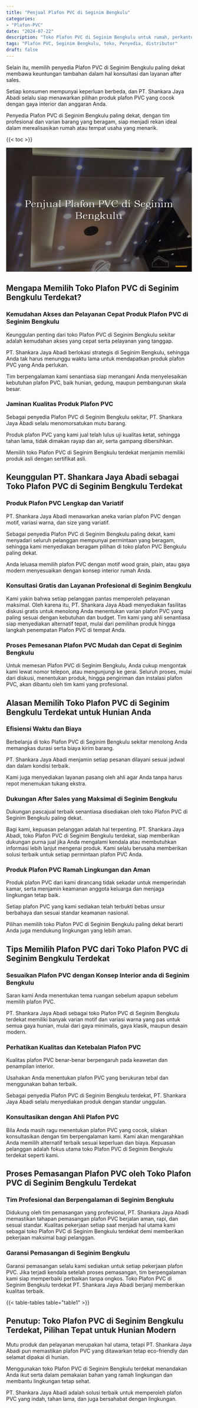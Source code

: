 ```yaml
---
title: "Penjual Plafon PVC di Seginim Bengkulu"
categories: 
- "Plafon-PVC"
date: "2024-07-22"
description: "Toko Plafon PVC di Seginim Bengkulu untuk rumah, perkantoran, dan ritel. Material berkualitas, variasi motif, pilihan warna menarik, beserta jasa instalasi dikerjakan oleh tim berpengalaman dan jaminan resmi!|Layanan distribusi Plafon PVC di Seginim Bengkulu untuk keperluan hunian, perkantoran, maupun toko, dengan plafon unggulan dan pemasangan oleh tim berpengalaman serta kepastian resmi.|Pilihan Plafon PVC di Seginim Bengkulu yang terbukti bagi hunian, perkantoran, serta ritel, bersama plafon berkualitas dan penempatan dikerjakan oleh tim ahli dan garansi resmi.|Penyediaan Plafon PVC di Seginim Bengkulu bagi tempat tinggal, office, dan ritel, dengan produk terbaik dan instalasi oleh tenaga ahli profesional, disertai beserta jaminan resmi.}"
tags: "Plafon PVC, Seginim Bengkulu, toko, Penyedia, distributor"
draft: false
---
```


Selain itu, memilih penyedia Plafon PVC di Seginim Bengkulu paling dekat membawa keuntungan tambahan dalam hal konsultasi dan layanan after sales.

Setiap konsumen mempunyai keperluan berbeda, dan PT. Shankara Jaya Abadi selalu siap menawarkan pilihan produk plafon PVC yang cocok dengan gaya interior dan anggaran Anda.

Penyedia Plafon PVC di Seginim Bengkulu paling dekat, dengan tim profesional dan varian barang yang beragam, siap menjadi rekan ideal dalam merealisasikan rumah atau tempat usaha yang menarik.

{{< toc >}}

![Penjual Plafon PVC di Seginim Bengkulu](/images/Plafon-PVC/Penjual-Plafon-PVC-di-Seginim-Bengkulu.png)


## Mengapa Memilih Toko Plafon PVC di Seginim Bengkulu Terdekat?

### Kemudahan Akses dan Pelayanan Cepat Produk Plafon PVC di Seginim Bengkulu

Keunggulan penting dari toko Plafon PVC di Seginim Bengkulu sekitar adalah kemudahan akses yang cepat serta pelayanan yang tanggap.

PT. Shankara Jaya Abadi berlokasi strategis di Seginim Bengkulu, sehingga Anda tak harus menunggu waktu lama untuk mendapatkan produk plafon PVC yang Anda perlukan.

Tim berpengalaman kami senantiasa siap menangani Anda menyelesaikan kebutuhan plafon PVC, baik hunian, gedung, maupun pembangunan skala besar.

### Jaminan Kualitas Produk Plafon PVC

Sebagai penyedia Plafon PVC di Seginim Bengkulu sekitar, PT. Shankara Jaya Abadi selalu menomorsatukan mutu barang.

Produk plafon PVC yang kami jual telah lulus uji kualitas ketat, sehingga tahan lama, tidak dimakan rayap dan air, serta gampang dibersihkan.

Memilih toko Plafon PVC di Seginim Bengkulu terdekat menjamin memiliki produk asli dengan sertifikat asli.

## Keunggulan PT. Shankara Jaya Abadi sebagai Toko Plafon PVC di Seginim Bengkulu Terdekat

### Produk Plafon PVC Lengkap dan Variatif

PT. Shankara Jaya Abadi menawarkan aneka varian plafon PVC dengan motif, variasi warna, dan size yang variatif.

Sebagai penyedia Plafon PVC di Seginim Bengkulu paling dekat, kami menyadari seluruh pelanggan mempunyai permintaan yang beragam, sehingga kami menyediakan beragam pilihan di toko plafon PVC Bengkulu paling dekat.

Anda leluasa memilih plafon PVC dengan motif wood grain, plain, atau gaya modern menyesuaikan dengan konsep interior rumah Anda.

### Konsultasi Gratis dan Layanan Profesional di Seginim Bengkulu

Kami yakin bahwa setiap pelanggan pantas memperoleh pelayanan maksimal. Oleh karena itu, PT. Shankara Jaya Abadi menyediakan fasilitas diskusi gratis untuk menolong Anda menentukan varian plafon PVC yang paling sesuai dengan kebutuhan dan budget. Tim kami yang ahli senantiasa siap menyediakan alternatif tepat, mulai dari pemilihan produk hingga langkah penempatan Plafon PVC di tempat Anda.

### Proses Pemesanan Plafon PVC Mudah dan Cepat di Seginim Bengkulu

Untuk memesan Plafon PVC di Seginim Bengkulu, Anda cukup mengontak kami lewat nomor telepon, atau mengunjungi ke gerai. Seluruh proses, mulai dari diskusi, menentukan produk, hingga pengiriman dan instalasi plafon PVC, akan dibantu oleh tim kami yang profesional.

## Alasan Memilih Toko Plafon PVC di Seginim Bengkulu Terdekat untuk Hunian Anda

### Efisiensi Waktu dan Biaya

Berbelanja di toko Plafon PVC di Seginim Bengkulu sekitar menolong Anda memangkas durasi serta biaya kirim barang.

PT. Shankara Jaya Abadi menjamin setiap pesanan dilayani sesuai jadwal dan dalam kondisi terbaik.

Kami juga menyediakan layanan pasang oleh ahli agar Anda tanpa harus repot menemukan tukang ekstra.

### Dukungan After Sales yang Maksimal di Seginim Bengkulu

Dukungan pascajual terbaik senantiasa disediakan oleh toko Plafon PVC di Seginim Bengkulu paling dekat.

Bagi kami, kepuasan pelanggan adalah hal terpenting. PT. Shankara Jaya Abadi, toko Plafon PVC di Seginim Bengkulu terdekat, siap memberikan dukungan purna jual jika Anda mengalami kendala atau membutuhkan informasi lebih lanjut mengenai produk. Kami selalu berusaha memberikan solusi terbaik untuk setiap permintaan plafon PVC Anda.

### Produk Plafon PVC Ramah Lingkungan dan Aman

Produk plafon PVC dari kami dirancang tidak sekadar untuk memperindah kamar, serta menjamin keamanan anggota keluarga dan menjaga lingkungan tetap baik.

Setiap plafon PVC yang kami sediakan telah terbukti bebas unsur berbahaya dan sesuai standar keamanan nasional.

Pilihan memilih toko Plafon PVC di Seginim Bengkulu paling dekat berarti Anda juga mendukung lingkungan yang lebih aman.

## Tips Memilih Plafon PVC dari Toko Plafon PVC di Seginim Bengkulu Terdekat

### Sesuaikan Plafon PVC dengan Konsep Interior anda di Seginim Bengkulu

Saran kami Anda menentukan tema ruangan sebelum apapun sebelum memilih plafon PVC.

PT. Shankara Jaya Abadi sebagai toko Plafon PVC di Seginim Bengkulu terdekat memiliki banyak varian motif dan variasi warna yang pas untuk semua gaya hunian, mulai dari gaya minimalis, gaya klasik, maupun desain modern.

### Perhatikan Kualitas dan Ketebalan Plafon PVC

Kualitas plafon PVC benar-benar berpengaruh pada keawetan dan penampilan interior.

Usahakan Anda menentukan plafon PVC yang berukuran tebal dan menggunakan bahan terbaik.

Sebagai penyedia Plafon PVC di Seginim Bengkulu terdekat, PT. Shankara Jaya Abadi selalu menyediakan produk dengan standar unggulan.

### Konsultasikan dengan Ahli Plafon PVC

Bila Anda masih ragu menentukan plafon PVC yang cocok, silakan konsultasikan dengan tim berpengalaman kami. Kami akan mengarahkan Anda memilih alternatif terbaik sesuai keperluan dan biaya. Kepuasan pelanggan adalah fokus utama toko Plafon PVC di Seginim Bengkulu terdekat seperti kami.

## Proses Pemasangan Plafon PVC oleh Toko Plafon PVC di Seginim Bengkulu Terdekat

### Tim Profesional dan Berpengalaman di Seginim Bengkulu

Didukung oleh tim pemasangan yang profesional, PT. Shankara Jaya Abadi memastikan tahapan pemasangan plafon PVC berjalan aman, rapi, dan sesuai standar. Kualitas pekerjaan setiap saat menjadi hal utama kami sebagai toko Plafon PVC di Seginim Bengkulu terdekat demi memberikan pekerjaan maksimal bagi pelanggan.

### Garansi Pemasangan di Seginim Bengkulu

Garansi pemasangan selalu kami sediakan untuk setiap pekerjaan plafon PVC. Jika terjadi kendala setelah proses pemasangan, tim berpengalaman kami siap memperbaiki perbaikan tanpa ongkos. Toko Plafon PVC di Seginim Bengkulu terdekat PT. Shankara Jaya Abadi berjanji memberikan kualitas terbaik.

{{< table-tables table="table1" >}}

## Penutup: Toko Plafon PVC di Seginim Bengkulu Terdekat, Pilihan Tepat untuk Hunian Modern

Mutu produk dan pelayanan merupakan hal utama, tetapi PT. Shankara Jaya Abadi pun memastikan plafon PVC yang ditawarkan tetap eco-friendly dan selamat dipakai di hunian.

Menggunakan toko Plafon PVC di Seginim Bengkulu terdekat menandakan Anda ikut serta dalam pemakaian bahan yang ramah lingkungan dan membantu lingkungan tetap sehat.

PT. Shankara Jaya Abadi adalah solusi terbaik untuk memperoleh plafon PVC yang indah, tahan lama, dan juga bersahabat dengan lingkungan.